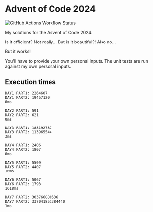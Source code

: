 # Advent of Code 2024

![GitHub Actions Workflow Status](https://img.shields.io/github/actions/workflow/status/naresh97/advent-of-code-2024/rust.yml?style=flat-square&label=Build%20and%20Tests)


My solutions for the Advent of Code 2024. 

Is it efficient? Not really... But is it beautiful?! Also no...

But it works!

You'll have to provide your own personal inputs. The unit tests are run against my own personal inputs.

## Execution times
```
DAY1 PART1: 2264607 
DAY1 PART2: 19457120
0ms

DAY2 PART1: 591     
DAY2 PART2: 621     
0ms

DAY3 PART1: 188192787
DAY3 PART2: 113965544
3ms

DAY4 PART1: 2406
DAY4 PART2: 1807
0ms

DAY5 PART1: 5509
DAY5 PART2: 4407
10ms

DAY6 PART1: 5067
DAY6 PART2: 1793
1618ms

DAY7 PART2: 303766880536
DAY7 PART2: 337041851384440
1ms
```